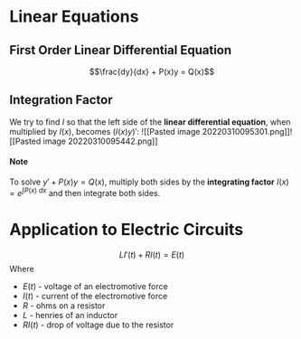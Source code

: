 # Linear Equations
## First Order **Linear** Differential Equation
$$\frac{dy}{dx} + P(x)y = Q(x)$$
## Integration Factor
We try to find $I$ so that the left side of the **linear differential equation**, when multiplied by $I(x)$, becomes $(I(x)y)'$:
![[Pasted image 20220310095301.png]]![[Pasted image 20220310095442.png]]
#### Note
To solve $y' + P(x)y = Q(x)$, multiply both sides by the **integrating factor** $I(x) = e^{\int P(x) \ dx}$ and then integrate both sides.

# Application to Electric Circuits
$$L I'(t) + RI(t) = E(t)$$
Where
- $E(t)$ - voltage of an electromotive force
- $I(t)$ - current of the electromotive force
- $R$ - ohms on a resistor
- $L$ - henries of an inductor
- $RI(t)$ - drop of voltage due to the resistor